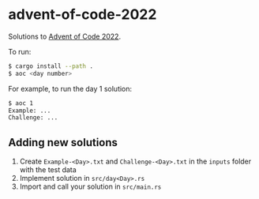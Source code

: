 # advent-of-code-2022
Solutions to [Advent of Code 2022](adventofcode.com).

To run:

```sh
$ cargo install --path .
$ aoc <day number>
```

For example, to run the day 1 solution:

```sh
$ aoc 1
Example: ...
Challenge: ...
```

## Adding new solutions

1. Create `Example-<Day>.txt` and `Challenge-<Day>.txt` in the `inputs` folder with the test data
2. Implement solution in `src/day<Day>.rs`
3. Import and call your solution in `src/main.rs`